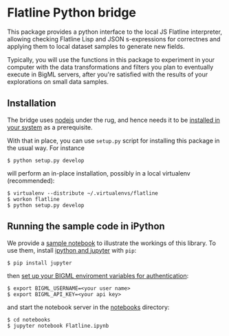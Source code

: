 # Flatline Python bridge

This package provides a python interface to the local JS Flatline
interpreter, allowing checking Flatline Lisp and JSON s-expressions
for correctnes and applying them to local dataset samples to generate
new fields.

Typically, you will use the functions in this package to experiment in
your computer with the data transformations and filters you plan to
eventually execute in BigML servers, after you're satisfied with the
results of your explorations on small data samples.

## Installation

The bridge uses [nodejs](http://nodejs.org) under the rug, and hence
needs it to be
[installed in your system](https://nodejs.org/download/) as a
prerequisite.

With that in place, you can use `setup.py` script for installing this
package in the usual way.  For instance

```
$ python setup.py develop
```

will perform an in-place installation, possibly in a local virtualenv
(recommended):

```
$ virtualenv --distribute ~/.virtualenvs/flatline
$ workon flatline
$ python setup.py develop
```

## Running the sample code in iPython

We provide a [sample notebook](./notebooks/Flatline.ipynb) to
illustrate the workings of this library.  To use them, install
[ipython and jupyter](http://ipython.org) with `pip`:

```
$ pip install jupyter
```

then
[set up your BIGML enviroment variables for authentication](https://bigml.readthedocs.org/en/latest/#authentication):

```
$ export BIGML_USERNAME=<your user name>
$ export BIGML_API_KEY=<your api key>
```

and start the notebook server in the [notebooks](./notebooks)
directory:

```
$ cd notebooks
$ jupyter notebook Flatline.ipynb
```
